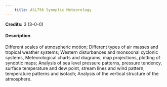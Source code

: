 ```yaml
---
    title: ASL756 Synoptic Meteorology
---
```

**Credits:** 3 (3-0-0)



#### Description 
Different scales of atmospheric motion; Different types of air masses and tropical weather systems; Western disturbances and monsoonal cyclonic systems, Meteorological charts and diagrams, map projections, plotting of synoptic maps; Analysis of sea level pressure patterns, pressure tendency, surface temperature and dew point, stream lines and wind pattern, temperature patterns and isotach; Analysis of the vertical structure of the atmosphere.